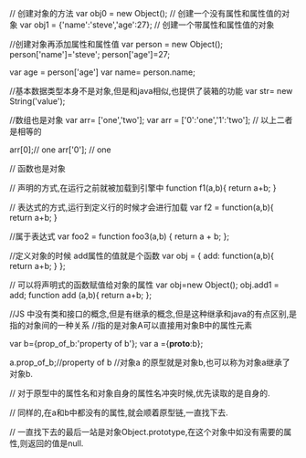 // 创建对象的方法
var obj0 = new Object(); // 创建一个没有属性和属性值的对象
var obj1 = {'name':'steve','age':27}; // 创建一个带属性和属性值的对象

//创建对象再添加属性和属性值
var person = new Object();
person['name']='steve';
person['age']=27;

var age = person['age']
var name= person.name;




//基本数据类型本身不是对象,但是和java相似,也提供了装箱的功能
var str= new String('value');


//数组也是对象
var arr= ['one','two'];
var arr = ['0':'one','1':'two'];
// 以上二者是相等的

arr[0];// one
arr['0']; // one

// 函数也是对象


// 声明的方式,在运行之前就被加载到引擎中
function f1(a,b){
   return a+b;
}

// 表达式的方式,运行到定义行的时候才会进行加载
var f2 = function(a,b){
    return a+b;
}

//属于表达式
var foo2 = function foo3(a,b) {
     return a + b;
};

//定义对象的时候 add属性的值就是个函数
var  obj = {
    add: function(a,b){
         return a+b;
     }
};


// 可以将声明式的函数赋值给对象的属性
var obj=new Object();
obj.add1 = add;
function add (a,b){
	return a+b;
};



//JS 中没有类和接口的概念,但是有继承的概念,但是这种继承和java的有点区别,是指的对象间的一种关系
//指的是对象A可以直接用对象B中的属性元素

var b={prop_of_b:'property of b'};
var a ={__proto__:b};

a.prop_of_b;//property of b
//对象a 的原型就是对象b,也可以称为对象a继承了对象b.


// 对于原型中的属性名和对象自身的属性名冲突时候,优先读取的是自身的.

// 同样的,在a和b中都没有的属性,就会顺着原型链,一直找下去.

// 一直找下去的最后一站是对象Object.prototype,在这个对象中如没有需要的属性,则返回的值是null.


























